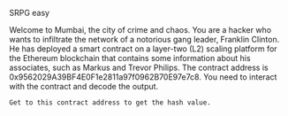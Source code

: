 SRPG easy

Welcome to Mumbai, the city of crime and chaos. You are a hacker who wants to infiltrate the network of a notorious gang leader, Franklin Clinton. He has deployed a smart contract on a layer-two (L2) scaling platform for the Ethereum blockchain that contains some information about his associates, such as Markus and Trevor Philips. The contract address is 0x9562029A39BF4E0F1e2811a97f0962B70E97e7c8. You need to interact with the contract and decode the output.

    Get to this contract address to get the hash value.
